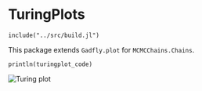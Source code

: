 # TuringPlots

```@setup tutorial
include("../src/build.jl")
```

This package extends `Gadfly.plot` for `MCMCChains.Chains`.

```@eval tutorial
println(turingplot_code)
```

![Turing plot](turingplot.svg)

